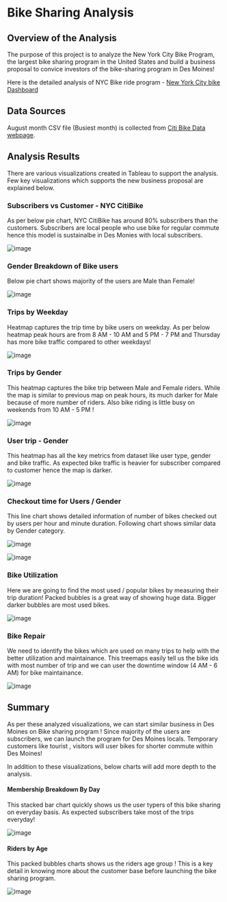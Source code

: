 # Bike Sharing Analysis

## Overview of the Analysis

The purpose of this project is to analyze the New York City Bike Program, the largest bike sharing program in the United States and build a business proposal to convice investors of the bike-sharing program in Des Moines!

Here is the detailed analysis of NYC Bike ride program - [New York City bike Dashboard](https://public.tableau.com/app/profile/dhivya5143/viz/NYCBikeChallenge_16274960011200/NYCCitibikeanalysis?publish=yes)

## Data Sources

August month CSV file (Busiest month) is collected from [Citi Bike Data webpage](https://s3.amazonaws.com/tripdata/index.html).

## Analysis Results

There are various visualizations created in Tableau to support the analysis. Few key visualizations which supports the new business proposal are explained below.

### Subscribers vs Customer - NYC CitiBike

As per below pie chart, NYC CitiBike has around 80% subscribers than the customers. Subscribers are local people who use bike for regular commute hence this model is sustainalbe in Des Monies with local subscribers.

![image](https://user-images.githubusercontent.com/83181834/128300938-a7990a82-fcc3-43ac-af53-ef08311f1cea.png)

### Gender Breakdown of Bike users

Below pie chart shows majority of the users are Male than Female!

![image](https://user-images.githubusercontent.com/83181834/128301123-7bebee34-8939-4905-b957-a11a9017971e.png)

### Trips by Weekday

Heatmap captures the trip time by bike users on weekday. As per below heatmap peak hours are from 8 AM - 10 AM and 5 PM - 7 PM and Thursday has more bike traffic compared to other weekdays!

![image](https://user-images.githubusercontent.com/83181834/128301349-08f2a362-e834-4f09-921e-b74ab9e4b4a7.png)

### Trips by Gender

This heatmap captures the bike trip between Male and Female riders. While the map is similar to previous map on peak hours, its much darker for Male because of more number of riders. Also bike riding is little busy on weekends from 10 AM - 5 PM !

![image](https://user-images.githubusercontent.com/83181834/128301573-76826815-b8d7-493b-b43e-18b12b6a5e17.png)

### User trip - Gender

This heatmap has all the key metrics from dataset like user type, gender and bike traffic. As expected bike traffic is heavier for subscriber compared to customer hence the map is darker. 

![image](https://user-images.githubusercontent.com/83181834/128301773-9518c3a3-eb98-47fe-bb9e-927122897e79.png)


### Checkout time for Users / Gender

This line chart shows detailed information of number of bikes checked out by users per hour and minute duration. Following chart shows similar data by Gender category.

![image](https://user-images.githubusercontent.com/83181834/128302204-d7d298bd-4666-4847-9b60-50c526c978ea.png)

![image](https://user-images.githubusercontent.com/83181834/128302348-e77e9480-631a-46b0-9fd5-6d9456952837.png)

### Bike Utilization

Here we are going to find the most used / popular bikes by measuring their trip duration! Packed bubbles is a great way of showing huge data. Bigger darker bubbles are most used bikes.

![image](https://user-images.githubusercontent.com/83181834/128302540-30b72c3b-2453-46ec-9c92-34467791983b.png)

### Bike Repair

We need to identify the bikes which are used on many trips to help with the better utilization and maintainance. This treemaps easily tell us the bike ids with most number of trip and we can user the downtime window (4 AM - 6 AM) for bike maintainance. 

![image](https://user-images.githubusercontent.com/83181834/128302865-d7a1afb2-2de5-4cd3-b921-54b447aeae09.png)

## Summary

As per these analyzed visualizations, we can start similar business in Des Moines on Bike sharing program ! Since majority of the users are subscribers, we can launch the program for Des Moines locals. Temporary customers like tourist , visitors will user bikes for shorter commute within Des Moines! 

In addition to these visualizations, below charts will add more depth to the analysis. 

#### Membership Breakdown By Day

This stacked bar chart quickly shows us the user typers of this bike sharing on everyday basis. As expected subscribers take most of the trips everyday!

![image](https://user-images.githubusercontent.com/83181834/128304690-5fec08f1-1901-4cf3-8953-ecbf58d2a831.png)

#### Riders by Age

This packed bubbles charts shows us the riders age group ! This is a key detail in knowing more about the customer base before launching the bike sharing program.

![image](https://user-images.githubusercontent.com/83181834/128304982-4ba42700-9b78-4d54-9b03-49c5bb2a76a5.png)
